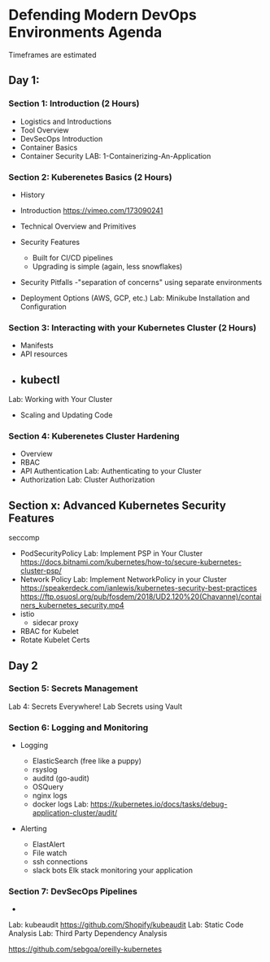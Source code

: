 # Defending Modern DevOps Environments Agenda

Timeframes are estimated

## Day 1:
### Section 1: Introduction (2 Hours)
- Logistics and Introductions
- Tool Overview
- DevSecOps Introduction 
- Container Basics
- Container Security
LAB: 1-Containerizing-An-Application

### Section 2: Kuberenetes Basics (2 Hours)
- History
- Introduction
https://vimeo.com/173090241
- Technical Overview and Primitives
- Security Features
    - Built for CI/CD pipelines
    - Upgrading is simple (again, less snowflakes)
- Security Pitfalls
 -"separation of concerns" using separate environments

- Deployment Options (AWS, GCP, etc.)
Lab: Minikube Installation and Configuration

### Section 3: Interacting with your Kubernetes Cluster (2 Hours)
- Manifests
- API resources
- kubectl
  - 
Lab: Working with Your Cluster
- Scaling and Updating Code

### Section 4: Kuberenetes Cluster Hardening
- Overview
- RBAC
- API Authentication
Lab: Authenticating to your Cluster
- Authorization
Lab: Cluster Authorization


## Section x: Advanced Kubernetes Security Features
seccomp
- PodSecurityPolicy
Lab: Implement PSP in Your Cluster
https://docs.bitnami.com/kubernetes/how-to/secure-kubernetes-cluster-psp/
- Network Policy
Lab: Implement NetworkPolicy in your Cluster
https://speakerdeck.com/ianlewis/kubernetes-security-best-practices
https://ftp.osuosl.org/pub/fosdem/2018/UD2.120%20(Chavanne)/containers_kubernetes_security.mp4
- istio
    - sidecar proxy
- RBAC for Kubelet
- Rotate Kubelet Certs

## Day 2


### Section 5: Secrets Management
Lab 4: Secrets Everywhere!
Lab Secrets using Vault


### Section 6: Logging and Monitoring
- Logging 
    - ElasticSearch (free like a puppy)
    - rsyslog
    - auditd (go-audit)
    - OSQuery
    - nginx logs
    - docker logs
Lab: https://kubernetes.io/docs/tasks/debug-application-cluster/audit/

- Alerting
    - ElastAlert
    - File watch
    - ssh connections
    - slack bots
Elk stack monitoring your application 

### Section 7: DevSecOps Pipelines
- 
Lab: kubeaudit
https://github.com/Shopify/kubeaudit
Lab: Static Code Analysis 
Lab: Third Party Dependency Analysis

https://github.com/sebgoa/oreilly-kubernetes